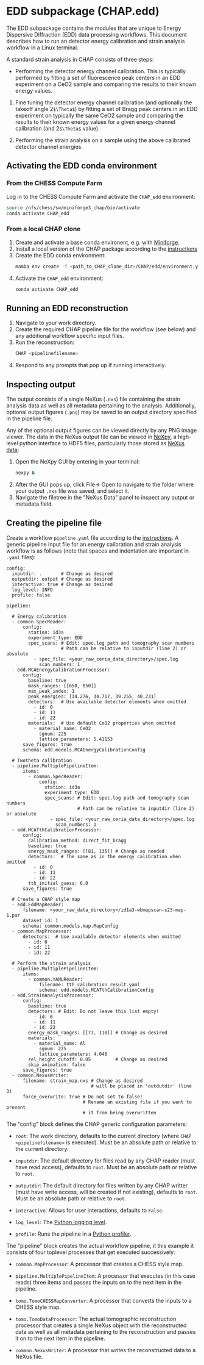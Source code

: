 # EDD subpackage (CHAP.edd)

The EDD subpackage contains the modules that are unique to Energy Dispersive Diffraction (EDD) data processing workflows. This document describes how to run an detector energy calibration and strain analysis workflow in a Linux terminal.

A standard strain analysis in CHAP consists of three steps:

- Performing the detector energy channel calibration. This is typically performed by fitting a set of fluorescence peak centers in an EDD experiment on a CeO2 sample and comparing the results to their known energy values.

1. Fine tuning the detector energy channel calibration (and optionally the takeoff angle 2`$\Theta$`) by fitting a set of Bragg peak centers in an EDD experiment on typically the same CeO2 sample and comparing the results to their known energy values for a given energy channel calibration (and 2`$\Theta$` value).

1. Performing the strain analysis on a sample using the above calibrated detector channel energies.

## Activating the EDD conda environment

### From the CHESS Compute Farm

Log in to the CHESS Compute Farm and activate the `CHAP_edd` environment:
```bash
source /nfs/chess/sw/miniforge3_chap/bin/activate
conda activate CHAP_edd
```

### From a local CHAP clone

1. Create and activate a base conda environent, e.g. with [Miniforge](https://github.com/conda-forge/miniforge).
1. Install a local version of the CHAP package according to the [instructions](/docs/installation.md)
1. Create the EDD conda environment:
   ```bash
   mamba env create -f <path_to_CHAP_clone_dir>/CHAP/edd/environment.yml
   ```
1. Activate the `CHAP_edd` environment:
   ```bash
   conda activate CHAP_edd
   ```

## Running an EDD reconstruction

1. Navigate to your work directory.
1. Create the required CHAP pipeline file for the workflow (see below) and any additional workflow specific input files. 
1. Run the reconstruction:
   ```bash
   CHAP <pipelinefilename>
   ```
1. Respond to any prompts that pop up if running interactively.

## Inspecting output

The output consists of a single NeXus (`.nxs`) file containing the strain analysis data as well as all metadata pertaining to the analysis. Additionally, optional output figures (`.png`) may be saved to an output directory specified in the pipeline file.

Any of the optional output figures can be viewed directly by any PNG image viewer. The data in the NeXus output file can be viewed in [NeXpy](https://nexpy.github.io/nexpy/), a high-level python interface to HDF5 files, particularly those stored as [NeXus data](http://www.nexusformat.org):

1. Open the NeXpy GUI by entering in your terminal:
   ```bash
   nexpy &
   ```
1. After the GUI pops up, click File-> Open to navigate to the folder where your output `.nxs` file was saved, and select it.
1. Navigate the filetree in the "NeXus Data" panel to inspect any output or metadata field.

## Creating the pipeline file

Create a workflow `pipeline.yaml` file according to the [instructions](/docs/pipeline.md). A generic pipeline input file for an energy calibration and strain analysis workflow is as follows (note that spaces and indentation are important in `.yaml` files):
```
config:
  inputdir: .       # Change as desired
  outputdir: output # Change as desired
  interactive: true # Change as desired
  log_level: INFO
  profile: false

pipeline:

  # Energy calibration
  - common.SpecReader:
      config:
        station: id3a
        experiment_type: EDD
        spec_scans: # Edit: spec.log path and tomography scan numbers
                    # Path can be relative to inputdir (line 2) or absolute
          - spec_file: <your_raw_ceria_data_directory>/spec.log
            scan_numbers: 1
  - edd.MCAEnergyCalibrationProcessor:
      config:
        baseline: true
        mask_ranges: [[650, 850]]
        max_peak_index: 1
        peak_energies: [34.276, 34.717, 39.255, 40.231]
        detectors:  # Use available detector elements when omitted
          - id: 0
          - id: 11
          - id: 22
        materials:  # Use default CeO2 properties when omitted
          - material_name: CeO2
            sgnum: 225
            lattice_parameters: 5.41153
      save_figures: true
      schema: edd.models.MCAEnergyCalibrationConfig

  # Twotheta calibration
  - pipeline.MultiplePipelineItem:
      items:
        - common.SpecReader:
            config:
              station: id3a
              experiment_type: EDD
              spec_scans: # Edit: spec.log path and tomography scan numbers
                          # Path can be relative to inputdir (line 2) or absolute
                - spec_file: <your_raw_ceria_data_directory>/spec.log
                  scan_numbers: 1
  - edd.MCATthCalibrationProcessor:
      config:
        calibration_method: direct_fit_bragg
        baseline: true
        energy_mask_ranges: [[81, 135]] # Change as needed
        detectors:  # The same as in the energy calibration when omitted
          - id: 0
          - id: 11
          - id: 22
        tth_initial_guess: 6.0
      save_figures: true

  # Create a CHAP style map
  - edd.EddMapReader:
      filename: <your_raw_data_directory>/id1a3-wbmapscan-s23-map-1.par
      dataset_id: 1
      schema: common.models.map.MapConfig
  - common.MapProcessor:
      detectors:  # Use available detector elements when omitted
        - id: 0
        - id: 11
        - id: 22

  # Perform the strain analysis
  - pipeline.MultiplePipelineItem:
      items:
        - common.YAMLReader:
            filename: tth_calibration_result.yaml
            schema: edd.models.MCATthCalibrationConfig
  - edd.StrainAnalysisProcessor:
      config:
        baseline: true
        detectors: # Edit: Do not leave this list empty!
          - id: 0
          - id: 11
          - id: 22
        energy_mask_ranges: [[77, 110]] # Change as desired
        materials:
          - material_name: Al
            sgnum: 225
            lattice_parameters: 4.046
        rel_height_cutoff: 0.05         # Change as desired
        skip_animation: false
      save_figures: true
  - common.NexusWriter:
      filename: strain_map.nxs # Change as desired
                               # will be placed in 'outdutdir' (line 3)
      force_overwrite: true # Do not set to false!
                            # Rename an existing file if you want to prevent
                            # it from being overwritten
```

The "config" block defines the CHAP generic configuration parameters:

- `root`: The work directory, defaults to the current directory (where `CHAP <pipelinefilename>` is executed). Must be an absolute path or relative to the current directory.

- `inputdir`: The default directory for files read by any CHAP reader (must have read access), defaults to `root`. Must be an absolute path or relative to `root`.

- `outputdir`: The default directory for files written by any CHAP writter (must have write access, will be created if not existing), defaults to `root`. Must be an absolute path or relative to `root`.

- `interactive`: Allows for user interactions, defaults to `False`.

- `log_level`: The [Python logging level](https://docs.python.org/3/library/logging.html#levels).

- `profile`: Runs the pipeline in a [Python profiler](https://docs.python.org/3/library/profile.html).

The "pipeline" block creates the actual workflow pipeline, it this example it consists of four toplevel processes that get executed successively:

- `common.MapProcessor`: A processor that creates a CHESS style map.

- `pipeline.MultiplePipelineItem`: A processor that executes (in this case reads) three items and passes the inputs on to the next item in the pipeline.

- `tomo.TomoCHESSMapConverter`: A processor that converts the inputs to a CHESS style map.

- `tomo.TomoDataProcessor`: The actual tomographic reconstruction processor that creates a single NeXus object with the reconstructed data as well as all metadata pertaining to the reconstruction and passes it on to the next item in the pipeline.

- `common.NexusWriter`: A processor that writes the reconstructed data to a NeXus file.



